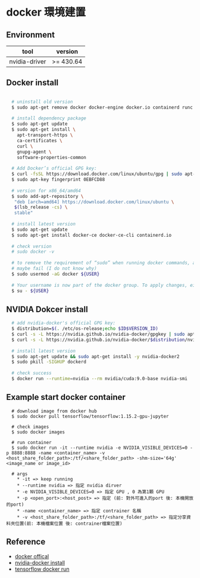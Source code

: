 # docker 環境建置

## Environment

| tool                | version                   |
|---------------------|---------------------------|
| nvidia-driver       | >= 430.64                 |

## Docker install

```bash

  # uninstall old version
  $ sudo apt-get remove docker docker-engine docker.io containerd runc
  
  # install dependency package
  $ sudo apt-get update
  $ sudo apt-get install \
    apt-transport-https \
    ca-certificates \
    curl \
    gnupg-agent \
    software-properties-common
  
  # Add Docker’s official GPG key:
  $ curl -fsSL https://download.docker.com/linux/ubuntu/gpg | sudo apt-key add -
  $ sudo apt-key fingerprint 0EBFCD88
  
  # version for x86_64/amd64
  $ sudo add-apt-repository \
   "deb [arch=amd64] https://download.docker.com/linux/ubuntu \
   $(lsb_release -cs) \
   stable"
  
  # install latest version
  $ sudo apt-get update
  $ sudo apt-get install docker-ce docker-ce-cli containerd.io
  
  # check version
  # sudo docker -v
 
  # to remove the requirement of “sudo” when running docker commands, add your user to the docker group.
  # maybe fail (I do not know why)
  $ sudo usermod -aG docker ${USER}
  
  # Your username is now part of the docker group. To apply changes, either logout and login or type:
  $ su - ${USER}
```

## NVIDIA Dokcer install

```bash
  # add nvidia-docker's official GPG key:
  $ distribution=$(. /etc/os-release;echo $ID$VERSION_ID)
  $ curl -s -L https://nvidia.github.io/nvidia-docker/gpgkey | sudo apt-key add -
  $ curl -s -L https://nvidia.github.io/nvidia-docker/$distribution/nvidia-docker.list | sudo tee /etc/apt/sources.list.d/nvidia-docker.list
  
  # install latest version
  $ sudo apt-get update && sudo apt-get install -y nvidia-docker2
  $ sudo pkill -SIGHUP dockerd
  
  # check success
  $ docker run --runtime=nvidia --rm nvidia/cuda:9.0-base nvidia-smi
```

## Example start docker container

```
  # download image from docker hub
  $ sudo docker pull tensorflow/tensorflow:1.15.2-gpu-jupyter
  
  # check images
  $ sudo docker images
  
  # run container
  $ sudo docker run -it --runtime nvidia -e NVIDIA_VISIBLE_DEVICES=0 -p 8888:8888 -name <container_name> -v <host_share_folder_path>:/tf/<share_folder_path> -shm-size='64g' <image_name or image_id>
  
  # args
    * -it => keep running
    * --runtime nvidia => 指定 nvidia dirver
    * -e NVIDIA_VISIBLE_DEVICES=0 => 指定 GPU , 0 為第1顆 GPU
    * -p <open_port>:<host_post> => 指定 (前: 對外可進入的port 後: 本機開放的port)
    * -name <container_name> => 指定 contrainer 名稱
    * -v <host_share_folder_path>:/tf/<share_folder_path> => 指定分享資料夾位置(前: 本機檔案位置 後: contrainer檔案位置)
```

## Reference
   
  * [docker offical](https://docs.docker.com/engine/install/ubuntu/)
  * [nvidia-docker install](https://cnvrg.io/how-to-setup-docker-and-nvidia-docker-2-0-on-ubuntu-18-04/)
  * [tensorflow docker run](https://qiita.com/hrappuccino/items/fe76e2ed014c16171e47)
